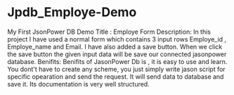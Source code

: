 # Jpdb_Employe-Demo
My First JsonPower DB Demo
Title : Employe Form
Description: In this project I have used a normal form which contains 3 input rows Employe_id , Employe_name and Email. I have also added a save button.
              When we click the save button the given input data will be save our connected jasonpower database.
Benifits: Benifits of JasonPower Db is , it is easy to use and learn. You dont't have to create any scheme, you just simply write jason script for specific opearation 
          and send the request. It will send data to database and save it. Its documentation is very well structured.
